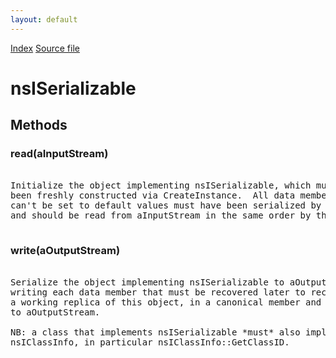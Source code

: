 ```yaml
---
layout: default
---
```

<div id='links'><a href="../index.html">Index</a>
<a href="http://dxr.mozilla.org/mozilla-central/source/xpcom/ds/nsISerializable.idl">Source file</a>
</div>

# nsISerializable #

## Methods ##

### read(aInputStream) ###
<pre>  
Initialize the object implementing nsISerializable, which must have  
been freshly constructed via CreateInstance.  All data members that  
can't be set to default values must have been serialized by write,  
and should be read from aInputStream in the same order by this method.  
  
</pre>
### write(aOutputStream) ###
<pre>  
Serialize the object implementing nsISerializable to aOutputStream, by  
writing each data member that must be recovered later to reconstitute  
a working replica of this object, in a canonical member and byte order,  
to aOutputStream.  
  
NB: a class that implements nsISerializable *must* also implement  
nsIClassInfo, in particular nsIClassInfo::GetClassID.  
  
</pre>